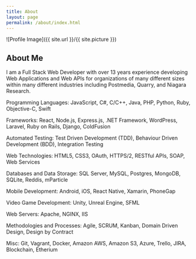 ```yaml
---
title: About
layout: page
permalink: /about/index.html
---
```

<style>
img { width: 50%; margin: 0 auto; display: block; }
</style>

![Profile Image]({{ site.url }}/{{ site.picture }})

<h2>About Me</h2>

<p>
  I am a Full Stack Web Developer with over 13 years experience developing Web Applications and Web APIs for organizations of many 
  different sizes within many different industries including Postmedia, Quarry, and Niagara Research.
</p>
<p>
  Programming Languages: JavaScript, C#, C/C++, Java, PHP, Python, Ruby, Objective-C, Swift
</p>
<p>
  Frameworks: React, Node.js, Express.js, .NET Framework, WordPress, Laravel, Ruby on Rails, Django, ColdFusion
</p>
<p>
  Automated Testing: Test Driven Development (TDD), Behaviour Driven Development (BDD), Integration Testing
</p>
<p>
  Web Technologies: HTML5, CSS3, OAuth, HTTPS/2, RESTful APIs, SOAP, Web Services
</p>
<p>
  Databases and Data Storage: SQL Server, MySQL, Postgres, MongoDB, SQLite, Reddis, mParticle
</p>
<p>
  Mobile Development: Android, iOS, React Native, Xamarin, PhoneGap
</p>
<p>
  Video Game Development: Unity, Unreal Engine, SFML
</p>
<p>
  Web Servers: Apache, NGINX, IIS
</p>
<p>
  Methodologies and Processes: Agile, SCRUM, Kanban, Domain Driven Design, Design by Contract
</p>
<p>
  Misc: Git, Vagrant, Docker, Amazon AWS, Amazon S3, Azure, Trello, JIRA, Blockchain, Etherium
</p>


